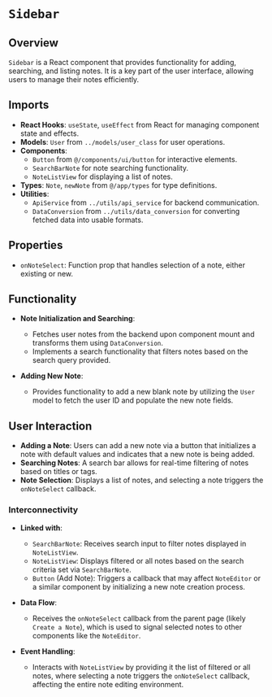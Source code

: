 # `Sidebar`  

## Overview

`Sidebar` is a React component that provides functionality for adding, searching, and listing notes. It is a key part of the user interface, allowing users to manage their notes efficiently.

## Imports

- **React Hooks**: `useState`, `useEffect` from React for managing component state and effects.
- **Models**: `User` from `../models/user_class` for user operations.
- **Components**:
  - `Button` from `@/components/ui/button` for interactive elements.
  - `SearchBarNote` for note searching functionality.
  - `NoteListView` for displaying a list of notes.
- **Types**: `Note`, `newNote` from `@/app/types` for type definitions.
- **Utilities**:
  - `ApiService` from `../utils/api_service` for backend communication.
  - `DataConversion` from `../utils/data_conversion` for converting fetched data into usable formats.

## Properties

- `onNoteSelect`: Function prop that handles selection of a note, either existing or new.

## Functionality

- **Note Initialization and Searching**:
  - Fetches user notes from the backend upon component mount and transforms them using `DataConversion`.
  - Implements a search functionality that filters notes based on the search query provided.

- **Adding New Note**:
  - Provides functionality to add a new blank note by utilizing the `User` model to fetch the user ID and populate the new note fields.

## User Interaction

- **Adding a Note**: Users can add a new note via a button that initializes a note with default values and indicates that a new note is being added.
- **Searching Notes**: A search bar allows for real-time filtering of notes based on titles or tags.
- **Note Selection**: Displays a list of notes, and selecting a note triggers the `onNoteSelect` callback.

### Interconnectivity

- **Linked with**:
  - `SearchBarNote`: Receives search input to filter notes displayed in `NoteListView`.
  - `NoteListView`: Displays filtered or all notes based on the search criteria set via `SearchBarNote`.
  - `Button` (Add Note): Triggers a callback that may affect `NoteEditor` or a similar component by initializing a new note creation process.

- **Data Flow**:
  - Receives the `onNoteSelect` callback from the parent page (likely `Create a Note`), which is used to signal selected notes to other components like the `NoteEditor`.

- **Event Handling**:
  - Interacts with `NoteListView` by providing it the list of filtered or all notes, where selecting a note triggers the `onNoteSelect` callback, affecting the entire note editing environment.
